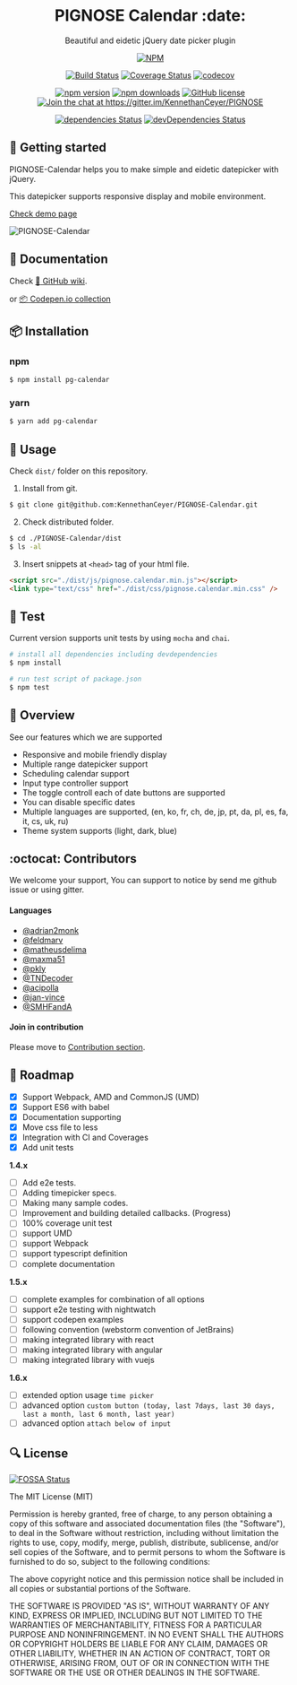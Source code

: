 <h1 align="center">PIGNOSE Calendar :date:</h1>

<p align="center">Beautiful and eidetic jQuery date picker plugin</p>

<p align="center"><a href="https://nodei.co/npm/pg-calendar/"><img src="https://nodei.co/npm/pg-calendar.png" alt="NPM"></a></p>

<p align="center">
 <a href="https://travis-ci.org/KennethanCeyer/pg-calendar"><img src="https://travis-ci.org/KennethanCeyer/pg-calendar.svg?branch=master" alt="Build Status"></a>
 <a href="https://coveralls.io/github/KennethanCeyer/pg-calendar?branch=master"><img src="https://coveralls.io/repos/github/KennethanCeyer/pg-calendar/badge.svg?branch=master" alt="Coverage Status"></a>
 <a href="https://codecov.io/gh/KennethanCeyer/pg-calendar"><img src="https://codecov.io/gh/KennethanCeyer/pg-calendar/branch/master/graph/badge.svg" alt="codecov"></a>
</p>

<p align="center">
 <a href="https://badge.fury.io/js/pg-calendar"><img src="https://badge.fury.io/js/pg-calendar.svg" alt="npm version"></a>
 <a href="https://www.npmjs.com/package/pg-calendar"><img src="https://img.shields.io/npm/dm/pg-calendar.svg?maxAge=2592000" alt="npm downloads"></a>
 <a href="https://github.com/KennethanCeyer/pg-calendar/blob/master/LICENSE"><img src="https://img.shields.io/github/license/KennethanCeyer/pg-calendar.svg" alt="GitHub license"></a>
 <a href="https://gitter.im/KennethanCeyer/PIGNOSE?utm_source=badge&amp;utm_medium=badge&amp;utm_campaign=pr-badge&amp;utm_content=badge"><img src="https://badges.gitter.im/Join%20Chat.svg" alt="Join the chat at https://gitter.im/KennethanCeyer/PIGNOSE"></a>
</p>

<p align="center">
 <a href="https://david-dm.org/kennethanceyer/pg-calendar"><img src="https://david-dm.org/kennethanceyer/pg-calendar/status.svg" alt="dependencies Status"></a>
 <a href="https://david-dm.org/kennethanceyer/pg-calendar?type=dev"><img src="https://david-dm.org/kennethanceyer/pg-calendar/dev-status.svg" alt="devDependencies Status"></a>
</p>

## :clap: Getting started

PIGNOSE-Calendar helps you to make simple and eidetic datepicker with jQuery.

This datepicker supports responsive display and mobile environment.

[Check demo page](http://www.pigno.se/barn/PIGNOSE-Calendar)

![PIGNOSE-Calendar](http://www.pigno.se/barn/PIGNOSE-Calendar/demo/img/screenshot_main.png?t=201701170854)

## :page_with_curl: Documentation

Check [:book: GitHub wiki](https://github.com/KennethanCeyer/pg-calendar/wiki/Documentation).

or [:package: Codepen.io collection](https://codepen.io/collection/Dbgpqm/)

## :package: Installation

### npm

```bash
$ npm install pg-calendar
```

### yarn

```bash
$ yarn add pg-calendar
```

## :triumph: Usage

Check `dist/` folder on this repository.

1. Install from git.

 ```bash
$ git clone git@github.com:KennethanCeyer/PIGNOSE-Calendar.git
```

2. Check distributed folder.

 ```bash
 $ cd ./PIGNOSE-Calendar/dist
 $ ls -al
```

3. Insert snippets at `<head>` tag of your html file.

 ```html
<script src="./dist/js/pignose.calendar.min.js"></script>
<link type="text/css" href="./dist/css/pignose.calendar.min.css" />
```

## :space_invader: Test

Current version supports unit tests by using `mocha` and `chai`.

```bash
# install all dependencies including devdependencies
$ npm install

# run test script of package.json
$ npm test
```

## :beer: Overview

See our features which we are supported

- Responsive and mobile friendly display
- Multiple range datepicker support
- Scheduling calendar support
- Input type controller support
- The toggle controll each of date buttons are supported
- You can disable specific dates
- Multiple languages are supported, (en, ko, fr, ch, de, jp, pt, da, pl, es, fa, it, cs, uk, ru)
- Theme system supports (light, dark, blue)

## :octocat: Contributors

We welcome your support, You can support to notice by send me github issue or using gitter.

#### Languages

- [@adrian2monk](https://www.github.com/adrian2monk)
- [@feldmarv](https://www.github.com/feldmarv)
- [@matheusdelima](https://www.github.com/matheusdelima)
- [@maxma51](https://www.github.com/maxma51)
- [@pkly](https://www.github.com/pkly)
- [@TNDecoder](https://www.github.com/TNDecoder)
- [@acipolla](https://www.github.com/acipolla)
- [@jan-vince](https://github.com/jan-vince)
- [@SMHFandA](https://github.com/SMHFandA)

#### Join in contribution

Please move to [Contribution section](https://github.com/KennethanCeyer/PIGNOSE-Calendar/wiki/Contribution).

## :triangular_flag_on_post: Roadmap

- [x] Support Webpack, AMD and CommonJS (UMD)
- [x] Support ES6 with babel
- [x] Documentation supporting
- [x] Move css file to less
- [x] Integration with CI and Coverages
- [x] Add unit tests

**1.4.x**

- [ ] Add e2e tests.
- [ ] Adding timepicker specs.
- [ ] Making many sample codes.
- [ ] Improvement and building detailed callbacks. (Progress)
- [ ] 100% coverage unit test
- [ ] support UMD
- [ ] support Webpack
- [ ] support typescript definition
- [ ] complete documentation

**1.5.x**

- [ ] complete examples for combination of all options
- [ ] support e2e testing with nightwatch
- [ ] support codepen examples
- [ ] following convention (webstorm convention of JetBrains)
- [ ] making integrated library with react
- [ ] making integrated library with angular
- [ ] making integrated library with vuejs

**1.6.x**

- [ ] extended option usage `time picker`
- [ ] advanced option `custom button (today, last 7days, last 30 days, last a month, last 6 month, last year)`
- [ ] advanced option `attach below of input`

## :mag: License

[![FOSSA Status](https://app.fossa.io/api/projects/git%2Bgithub.com%2FKennethanCeyer%2Fpg-calendar.svg?type=large)](https://app.fossa.io/projects/git%2Bgithub.com%2FKennethanCeyer%2Fpg-calendar?ref=badge_large)

The MIT License (MIT)

Permission is hereby granted, free of charge, to any person obtaining a copy of this software and associated documentation files (the "Software"), to deal in the Software without restriction, including without limitation the rights to use, copy, modify, merge, publish, distribute, sublicense, and/or sell copies of the Software, and to permit persons to whom the Software is furnished to do so, subject to the following conditions:

The above copyright notice and this permission notice shall be included in all copies or substantial portions of the Software.

THE SOFTWARE IS PROVIDED "AS IS", WITHOUT WARRANTY OF ANY KIND, EXPRESS OR IMPLIED, INCLUDING BUT NOT LIMITED TO THE WARRANTIES OF MERCHANTABILITY, FITNESS FOR A PARTICULAR PURPOSE AND NONINFRINGEMENT. IN NO EVENT SHALL THE AUTHORS OR COPYRIGHT HOLDERS BE LIABLE FOR ANY CLAIM, DAMAGES OR OTHER LIABILITY, WHETHER IN AN ACTION OF CONTRACT, TORT OR OTHERWISE, ARISING FROM, OUT OF OR IN CONNECTION WITH THE SOFTWARE OR THE USE OR OTHER DEALINGS IN THE SOFTWARE.
